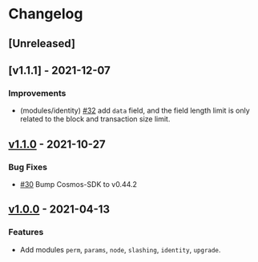<!--
Guiding Principles:

Changelogs are for humans, not machines.
There should be an entry for every single version.
The same types of changes should be grouped.
Versions and sections should be linkable.
The latest version comes first.
The release date of each version is displayed.
Mention whether you follow Semantic Versioning.

Usage:

Change log entries are to be added to the Unreleased section under the
appropriate stanza (see below). Each entry should ideally include a tag and
the Github issue reference in the following format:

* (<tag>) \#<issue-number> message

The issue numbers will later be link-ified during the release process so you do
not have to worry about including a link manually, but you can if you wish.

Types of changes (Stanzas):

"Features" for new features.
"Improvements" for changes in existing functionality.
"Deprecated" for soon-to-be removed features.
"Bug Fixes" for any bug fixes.
"Client Breaking" for breaking CLI commands and REST routes used by end-users.
"API Breaking" for breaking exported APIs used by developers building on SDK.
"State Machine Breaking" for any changes that result in a different AppState given same genesisState and txList.

Ref: https://keepachangelog.com/en/1.0.0/
-->

# Changelog

## [Unreleased]

## [v1.1.1] - 2021-12-07
### Improvements
- (modules/identity) [#32] add `data` field, and the field length limit is only related to the block and transaction size limit.

## [v1.1.0] - 2021-10-27
### Bug Fixes
- [#30] Bump Cosmos-SDK to v0.44.2

## [v1.0.0] - 2021-04-13

### Features

* Add modules `perm`, `params`, `node`, `slashing`, `identity`, `upgrade`.

<!-- Release links -->

[v1.1.0]: https://github.com/bianjieai/iritamod/releases/tag/v1.1.0
[v1.0.0]: https://github.com/bianjieai/iritamod/releases/tag/v1.0.0

<!-- Pull request links -->
[#32]: https://github.com/bianjieai/iritamod/pull/32
[#30]: https://github.com/bianjieai/iritamod/pull/30

